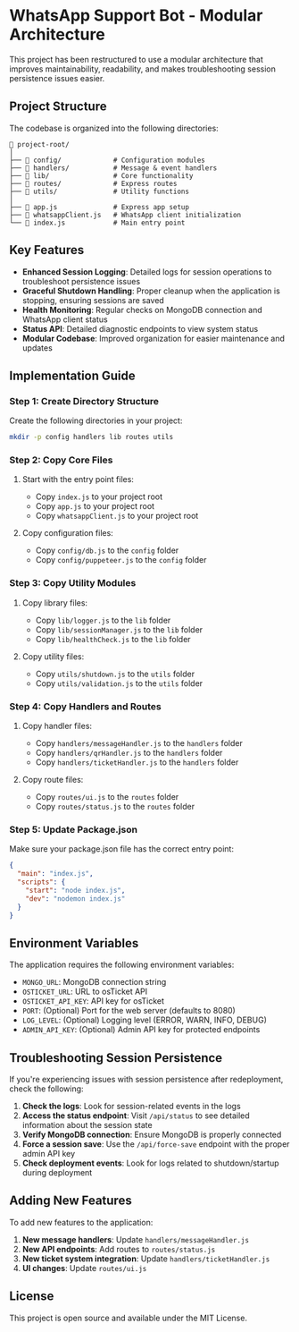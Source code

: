 # WhatsApp Support Bot - Modular Architecture

This project has been restructured to use a modular architecture that improves maintainability, readability, and makes troubleshooting session persistence issues easier.

## Project Structure

The codebase is organized into the following directories:

```
📁 project-root/
│
├── 📁 config/             # Configuration modules
├── 📁 handlers/           # Message & event handlers
├── 📁 lib/                # Core functionality 
├── 📁 routes/             # Express routes
├── 📁 utils/              # Utility functions
│
├── 📄 app.js              # Express app setup
├── 📄 whatsappClient.js   # WhatsApp client initialization
└── 📄 index.js            # Main entry point
```

## Key Features

- **Enhanced Session Logging**: Detailed logs for session operations to troubleshoot persistence issues
- **Graceful Shutdown Handling**: Proper cleanup when the application is stopping, ensuring sessions are saved
- **Health Monitoring**: Regular checks on MongoDB connection and WhatsApp client status
- **Status API**: Detailed diagnostic endpoints to view system status
- **Modular Codebase**: Improved organization for easier maintenance and updates

## Implementation Guide

### Step 1: Create Directory Structure

Create the following directories in your project:

```bash
mkdir -p config handlers lib routes utils
```

### Step 2: Copy Core Files

1. Start with the entry point files:
   - Copy `index.js` to your project root
   - Copy `app.js` to your project root
   - Copy `whatsappClient.js` to your project root

2. Copy configuration files:
   - Copy `config/db.js` to the `config` folder
   - Copy `config/puppeteer.js` to the `config` folder

### Step 3: Copy Utility Modules

1. Copy library files:
   - Copy `lib/logger.js` to the `lib` folder
   - Copy `lib/sessionManager.js` to the `lib` folder
   - Copy `lib/healthCheck.js` to the `lib` folder

2. Copy utility files:
   - Copy `utils/shutdown.js` to the `utils` folder
   - Copy `utils/validation.js` to the `utils` folder

### Step 4: Copy Handlers and Routes

1. Copy handler files:
   - Copy `handlers/messageHandler.js` to the `handlers` folder
   - Copy `handlers/qrHandler.js` to the `handlers` folder
   - Copy `handlers/ticketHandler.js` to the `handlers` folder

2. Copy route files:
   - Copy `routes/ui.js` to the `routes` folder
   - Copy `routes/status.js` to the `routes` folder

### Step 5: Update Package.json

Make sure your package.json file has the correct entry point:

```json
{
  "main": "index.js",
  "scripts": {
    "start": "node index.js",
    "dev": "nodemon index.js"
  }
}
```

## Environment Variables

The application requires the following environment variables:

- `MONGO_URL`: MongoDB connection string
- `OSTICKET_URL`: URL to osTicket API
- `OSTICKET_API_KEY`: API key for osTicket
- `PORT`: (Optional) Port for the web server (defaults to 8080)
- `LOG_LEVEL`: (Optional) Logging level (ERROR, WARN, INFO, DEBUG)
- `ADMIN_API_KEY`: (Optional) Admin API key for protected endpoints

## Troubleshooting Session Persistence

If you're experiencing issues with session persistence after redeployment, check the following:

1. **Check the logs**: Look for session-related events in the logs
2. **Access the status endpoint**: Visit `/api/status` to see detailed information about the session state
3. **Verify MongoDB connection**: Ensure MongoDB is properly connected
4. **Force a session save**: Use the `/api/force-save` endpoint with the proper admin API key
5. **Check deployment events**: Look for logs related to shutdown/startup during deployment

## Adding New Features

To add new features to the application:

1. **New message handlers**: Update `handlers/messageHandler.js`
2. **New API endpoints**: Add routes to `routes/status.js`
3. **New ticket system integration**: Update `handlers/ticketHandler.js`
4. **UI changes**: Update `routes/ui.js`

## License

This project is open source and available under the MIT License.